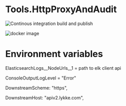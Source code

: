 # Tools.HttpProxyAndAudit

![Continous integration build and publish](https://github.com/swisschain/Tools.HttpProxyAndAudit/workflows/Continous%20integration%20build%20and%20publish/badge.svg)

![docker image](https://img.shields.io/docker/v/swisschains/tools-http-proxy-and-audit?sort=semver)


# Environment variables

ElasticsearchLogs__NodeUrls__1 = path to elk client api

ConsoleOutputLogLevel = "Error"

DownstreamScheme: "https",

DownstreamHost: "apiv2.lykke.com",
